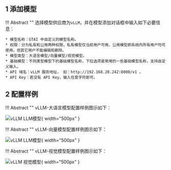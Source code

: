 ## 1 添加模型

!!! Abstract ""
    选择模型供应商为`vLLM`，并在模型添加对话框中输入如下必要信息：

    * 模型名称：GTAI 中自定义的模型名称。    
    * 权限：分为私有和公用两种权限，私有模型仅当前用户可用，公用模型即系统内所有用户均可使用，但其它用户不能编辑和删除。
    * 模型类型：大语言模型/向量模型/视觉模型。   
    * 基础模型：不同类型模型下的基础模型名称，下拉选项是常用的一些基础模型名称，支持自定义输入。      
    * API 域名：vLLM 服务地址， 如：http://192.168.20.242:8000/v1 。 
    * API Key：若没有 API Key，输入任意字符即可。

## 2 配置样例

!!! Abstract ""
    vLLM-大语言模型配置样例图示如下：

![vLLM LLM模型](../../img/model/vLLM_llm.png){ width="500px" }

!!! Abstract ""
    vLLM-向量模型配置样例图示如下：

![vLLM LLM模型](../../img/model/vllm_embedding.png){ width="500px" }

!!! Abstract ""
    vLLM-视觉模型配置样例图示如下：

![vLLM 视觉模型](../../img/model/vllm_version_gen.png){ width="500px" }